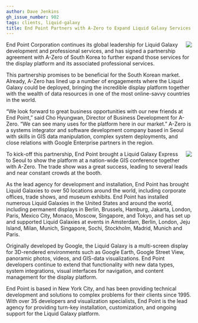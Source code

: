 ```yaml
---
author: Dave Jenkins
gh_issue_number: 902
tags: clients, liquid-galaxy
title: End Point Partners with A-Zero to Expand Liquid Galaxy Services in South Korea
---
```


[<img border="0" src="/blog/2013/12/19/end-point-partners-with-zero-to-expand/image-0.jpeg" style="clear: right; float: right; margin-bottom: 1em; margin-left: 1em;"/>](/blog/2013/12/19/end-point-partners-with-zero-to-expand/image-0-big.jpeg)

End Point Corporation continues its global leadership for Liquid Galaxy development and professional services, and has signed a partnership agreement with A-Zero of South Korea to further expand those services for the display platform and its associated professional services.

This partnership promises to be beneficial for the South Korean market. Already, A-Zero has lined up a number of engagements where the Liquid Galaxy could be deployed, bringing the incredible display platform together with the wealth of data resources in one of the most online-savvy countries in the world.

“We look forward to great business opportunities with our new friends at End Point,” said Cho Hyungwan, Director of Business Development for A-Zero. “We can see many uses for the platform here in our market.” A-Zero is a systems integrator and software development company based in Seoul with skills in GIS data manipulation, complex system deployments, and close relations with Google Enterprise partners in the region.

[<img border="0" src="/blog/2013/12/19/end-point-partners-with-zero-to-expand/image-1.jpeg" style="clear: right; float: right; margin-bottom: 1em; margin-left: 1em;"/>](/blog/2013/12/19/end-point-partners-with-zero-to-expand/image-1-big.jpeg)

To kick-off this partnership, End Point brought a Liquid Galaxy Express to Seoul to show the platform at a nation-wide GIS conference together with A-Zero. The trade show was a great success, leading to several leads and near constant crowds at the booth.

As the lead agency for development and installation, End Point has brought Liquid Galaxies to over 50 locations around the world, including corporate offices, trade shows, and museum exhibits. End Point has installed numerous Liquid Galaxies in the United States and around the world, including permanent displays in Berlin, Brussels, Hamburg, Jakarta, London, Paris, Mexico City, Monaco, Moscow, Singapore, and Tokyo, and has set up and supported Liquid Galaxies at events in Amsterdam, Berlin, London, Jeju Island, Milan, Munich, Singapore, Sochi, Stockholm, Madrid, Munich and Paris.

Originally developed by Google, the Liquid Galaxy is a multi-screen display for 3D-rendered environments such as Google Earth, Google Street View, panoramic photos, videos, and GIS-data visualizations. End Point developers continue to extend that functionality with new data types, system integrations, visual interfaces for navigation, and content management for the display platform.

End Point is based in New York City, and has been providing technical development and solutions to complex problems for their clients since 1995. With over 35 developers and visualization specialists, End Point is the lead agency for providing turn-key installation, customization, and ongoing support for the Liquid Galaxy platform.
